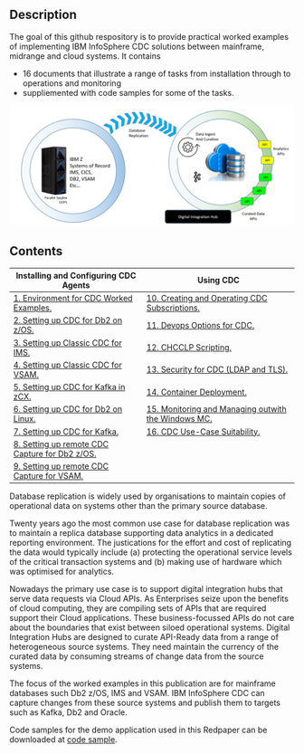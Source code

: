 ## Description

The goal of this github respository is to provide practical worked examples of implementing IBM InfoSphere CDC solutions between mainframe, midrange and cloud systems. 
It contains  

* 16 documents that illustrate a range of tasks from installation through to operations and monitoring
* suppliemented with code samples for some of the  tasks.

![ZDIM](images/cdc/zdim.png)

## Contents

| Installing and Configuring CDC Agents | Using CDC |
| --- | --- |
| [1. Environment for CDC Worked Examples.](C001_environment.md) | [10. Creating and Operating CDC Subscriptions.](C010_administration.md) |
| [2. Setting up CDC for Db2 on z/OS.](C002_cdcdb2zos.md) | [11. Devops Options for CDC.](C011_devops.md) | 
| [3. Setting up Classic CDC for IMS.](C003_cdcims.md) | [12. CHCCLP Scripting.](C012_chcclp.md) |
| [4. Setting up Classic CDC for VSAM.](C004_cdcvsam.md) | [13. Security for CDC (LDAP and TLS).](C013_security.md) |
| [5. Setting up CDC for Kafka in zCX.](C005_zcx.md) | [14. Container Deployment.](C014_containers.md) |
| [6. Setting up CDC for Db2 on Linux.](C006_db2linux.md) | [15. Monitoring and Managing outwith the Windows MC.](C015_dashboard.md) |
| [7. Setting up CDC for Kafka.](C007_kafka.md) | [16. CDC Use-Case Suitability.](C016_dashboard.md)  |
| [8. Setting up remote CDC Capture for Db2 z/OS.](C008_rdb2zos.md) |     |
| [9. Setting up remote CDC Capture for VSAM.](C009_rvsam.md) |     |    


Database replication is widely used by organisations to maintain copies of operational data on systems other than the primary source database. 

Twenty years ago the most common use case for database replication was to maintain a replica database supporting data analytics in a dedicated reporting environment. 
The justications for the effort and cost of replicating the data would typically include (a) protecting the operational service levels of the critical transaction systems and 
(b) making use of hardware which was optimised for analytics.

Nowadays the primary use case is to support digital integration hubs that serve data requests via Cloud APIs. As Enterprises seize upon the benefits of cloud computing, they 
are compiling sets of APIs that are required support their Cloud applications. These business-focussed APIs do not care about the boundaries that exist between siloed 
operational systems. Digital Integration Hubs are designed to curate API-Ready data from a range of heterogeneous source systems. They need maintain the 
currency of the curated data by consuming streams of change data from the source systems.

The focus of the worked examples in this publication are for mainframe databases such Db2 z/OS, IMS and VSAM. IBM InfoSphere CDC can capture changes from these source systems 
and publish them to targets such as Kafka, Db2 and Oracle.

Code samples for the demo application used in this Redpaper can be downloaded at [code sample](https://github.com/zeditor01/cdc_examples/tree/main/code%20sample).

